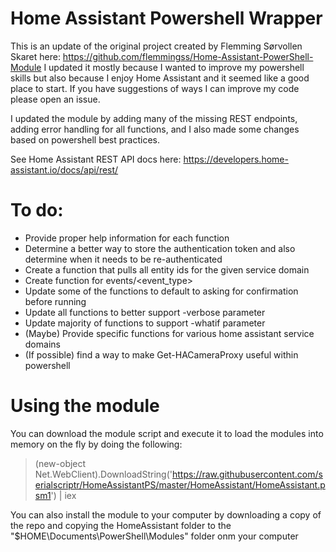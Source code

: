 # Home Assistant Powershell Wrapper

This is an update of the original project created by Flemming Sørvollen Skaret here: https://github.com/flemmingss/Home-Assistant-PowerShell-Module I updated it mostly because I wanted to improve my powershell skills but also because I enjoy Home Assistant and it seemed like a good place to start. If you have suggestions of ways I can improve my code please open an issue.

I updated the module by adding many of the missing REST endpoints, adding error handling for all functions, and I also made some changes based on powershell best practices.

See Home Assistant REST API docs here: https://developers.home-assistant.io/docs/api/rest/

# To do:
- Provide proper help information for each function
- Determine a better way to store the authentication token and also determine when it needs to be re-authenticated
- Create a function that pulls all entity ids for the given service domain
- Create function for events/<event_type>
- Update some of the functions to default to asking for confirmation before running
- Update all functions to better support -verbose parameter
- Update majority of functions to support -whatif parameter
- (Maybe) Provide specific functions for various home assistant service domains
- (If possible) find a way to make Get-HACameraProxy useful within powershell

# Using the module
You can download the module script and execute it to load the modules into memory on the fly by doing the following:
> (new-object Net.WebClient).DownloadString('https://raw.githubusercontent.com/serialscriptr/HomeAssistantPS/master/HomeAssistant/HomeAssistant.psm1') | iex

You can also install the module to your computer by downloading a copy of the repo and copying the HomeAssistant folder to the "$HOME\Documents\PowerShell\Modules" folder onm your computer
